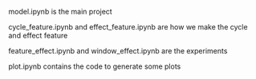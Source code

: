 model.ipynb is the main project

cycle_feature.ipynb and effect_feature.ipynb are how we make the cycle and effect feature

feature_effect.ipynb and window_effect.ipynb are the experiments

plot.ipynb contains the code to generate some plots

